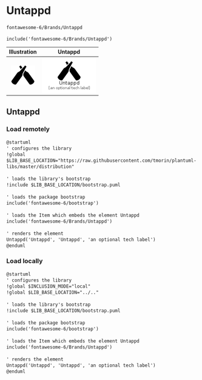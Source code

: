 # Untappd


```text
fontawesome-6/Brands/Untappd
```

```text
include('fontawesome-6/Brands/Untappd')
```



| Illustration | Untappd |
| :---: | :---: |
| ![illustration for Illustration](../../fontawesome-6/Brands/Untappd.png) | ![illustration for Untappd](../../fontawesome-6/Brands/Untappd.Local.png) |




## Untappd

### Load remotely
```plantuml
@startuml
' configures the library
!global $LIB_BASE_LOCATION="https://raw.githubusercontent.com/tmorin/plantuml-libs/master/distribution"

' loads the library's bootstrap
!include $LIB_BASE_LOCATION/bootstrap.puml

' loads the package bootstrap
include('fontawesome-6/bootstrap')

' loads the Item which embeds the element Untappd
include('fontawesome-6/Brands/Untappd')

' renders the element
Untappd('Untappd', 'Untappd', 'an optional tech label')
@enduml
```

### Load locally
```plantuml
@startuml
' configures the library
!global $INCLUSION_MODE="local"
!global $LIB_BASE_LOCATION="../.."

' loads the library's bootstrap
!include $LIB_BASE_LOCATION/bootstrap.puml

' loads the package bootstrap
include('fontawesome-6/bootstrap')

' loads the Item which embeds the element Untappd
include('fontawesome-6/Brands/Untappd')

' renders the element
Untappd('Untappd', 'Untappd', 'an optional tech label')
@enduml
```

